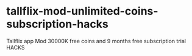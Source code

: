# tallflix-mod-unlimited-coins-subscription-hacks
Tallflix app Mod 30000K free coins and 9 months free subscription trial HACKS
